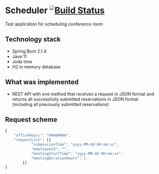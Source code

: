 # Scheduler [![Build Status](https://travis-ci.org/kovalevivan/scheduler.svg?branch=master)](https://travis-ci.org/kovalevivan/scheduler)
Test application for scheduling conference room

## Technology stack

* Spring Boot 2.1.4
* Java 11
* Joda time
* H2 in memory database

## What was implemented
* REST API with one method that receives a request in JSON format and returns all successfully submitted reservations in JSON format (including all previously submitted reservations)

## Request scheme
```javascript
{
	"officeHours": "HHmmHHmm",
	"requestList": [{
			"submissionTime": "yyyy-MM-dd HH:mm:ss",
			"employeeId": "",
			"meetingStartTime": "yyyy-MM-dd HH:mm:ss",
			"meetingDurationHours": 1
		}]
}
```

